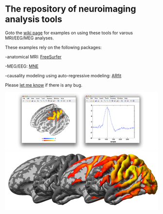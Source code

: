 # The repository of neuroimaging analysis tools

Goto the [wiki page](https://github.com/fahsuanlin/fhlin_toolbox/wiki) for examples on using these tools for varous MRI/EEG/MEG analyses.

These examples rely on the following packages:

-anatomical MRI: [FreeSurfer](http://surfer.nmr.mgh.harvard.edu) 

-MEG/EEG: [MNE](https://www.martinos.org/mne/stable/index.html)

-causality modeling using auto-regressive modeling: [ARfit](https://www.mathworks.com/matlabcentral/mlc-downloads/downloads/submissions/174/versions/1/previews/index.html)

Please [let me know](mailto:fhlin@sri.utoronto.ca) if there is any bug.

![](https://github.com/fahsuanlin/fhlin_toolbox/blob/master/codes/images/fs_render_dec2014.png)
![](https://github.com/fahsuanlin/fhlin_toolbox/blob/master/codes/images/fs_render_dec2014_b.png)
